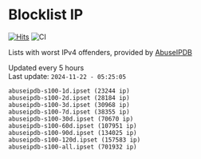 # Blocklist IP

[![Hits](https://hits.seeyoufarm.com/api/count/incr/badge.svg?url=https%3A%2F%2Fgithub.com%2Fborestad%2Fblocklist-ip%2F&count_bg=%2379C83D&title_bg=%23555555&icon=&icon_color=%23E7E7E7&title=hits&edge_flat=false)](https://hits.seeyoufarm.com)  ![CI](https://img.shields.io/github/workflow/status/borestad/blocklist-ip/CI?style=flat-square)

Lists with worst IPv4 offenders, provided by [AbuseIPDB](https://www.abuseipdb.com/)

<!-- FOOTER-PLACEHOLDER -->
Updated every 5 hours<br>
Last update: `2024-11-22 - 05:25:05`
```
abuseipdb-s100-1d.ipset (23244 ip)
abuseipdb-s100-2d.ipset (28184 ip)
abuseipdb-s100-3d.ipset (30968 ip)
abuseipdb-s100-7d.ipset (38355 ip)
abuseipdb-s100-30d.ipset (70670 ip)
abuseipdb-s100-60d.ipset (107951 ip)
abuseipdb-s100-90d.ipset (134025 ip)
abuseipdb-s100-120d.ipset (157583 ip)
abuseipdb-s100-all.ipset (701932 ip)
```

